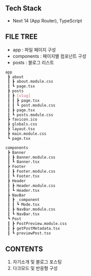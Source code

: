 ## Tech Stack
- Next 14 (App Router), TypeScript
  
## FILE TREE
- app : 파일 페이지 구성
- components : 페이지별 컴포넌트 구성
- posts : 블로그 리스트
```bash
app
 ┣ about
 ┃ ┣ about.module.css
 ┃ ┗ page.tsx
 ┣ posts
 ┃ ┣ [slug]
 ┃ ┃ ┣ page.tsx
 ┃ ┃ ┗ post.module.css
 ┃ ┣ page.tsx
 ┃ ┗ posts.module.css
 ┣ favicon.ico
 ┣ globals.css
 ┣ layout.tsx
 ┣ main.module.css
 ┗ page.tsx

components
 ┣ Banner
 ┃ ┣ Banner.module.css
 ┃ ┗ Banner.tsx
 ┣ Footer
 ┃ ┣ Footer.module.css
 ┃ ┗ Footer.tsx
 ┣ Header
 ┃ ┣ Header.module.css
 ┃ ┗ Header.tsx
 ┣ NavBar
 ┃ ┣ _component
 ┃ ┃ ┗ Mode.tsx
 ┃ ┣ NavBar.module.css
 ┃ ┗ NavBar.tsx
 ┗ Post
 ┃ ┣ PostPreview.module.css
 ┃ ┣ getPostMetadata.tsx
 ┃ ┗ previewPost.tsx
```

## CONTENTS
1. 자기소개 및 블로그 포스팅
2. 다크모드 및 반응형 구성
